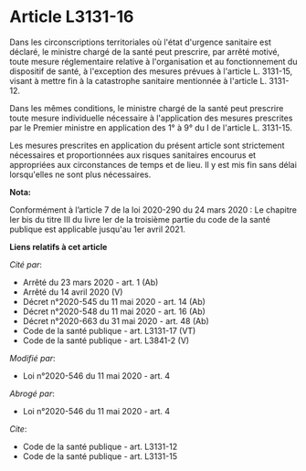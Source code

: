 # Article L3131-16

Dans les circonscriptions territoriales où l'état d'urgence sanitaire est déclaré, le ministre chargé de la santé peut
prescrire, par arrêté motivé, toute mesure réglementaire relative à l'organisation et au fonctionnement du dispositif de
santé, à l'exception des mesures prévues à l'article L. 3131-15, visant à mettre fin à la catastrophe sanitaire mentionnée à
l'article L. 3131-12.

Dans les mêmes conditions, le ministre chargé de la santé peut prescrire toute mesure individuelle nécessaire à l'application
des mesures prescrites par le Premier ministre en application des 1° à 9° du I de l'article L. 3131-15.

Les mesures prescrites en application du présent article sont strictement nécessaires et proportionnées aux risques
sanitaires encourus et appropriées aux circonstances de temps et de lieu. Il y est mis fin sans délai lorsqu'elles ne sont
plus nécessaires.

**Nota:**

Conformément à l’article 7 de la loi 2020-290 du 24 mars 2020 : Le chapitre Ier bis du titre III du livre Ier de la troisième
partie du code de la santé publique est applicable jusqu'au 1er avril 2021.

**Liens relatifs à cet article**

_Cité par_:

  - Arrêté du 23 mars 2020 - art. 1 (Ab)
  - Arrêté du 14 avril 2020 (V)
  - Décret n°2020-545 du 11 mai 2020 - art. 14 (Ab)
  - Décret n°2020-548 du 11 mai 2020 - art. 16 (Ab)
  - Décret n°2020-663 du 31 mai 2020 - art. 48 (Ab)
  - Code de la santé publique - art. L3131-17 (VT)
  - Code de la santé publique - art. L3841-2 (V)

_Modifié par_:

  - Loi n°2020-546 du 11 mai 2020 - art. 4

_Abrogé par_:

  - Loi n°2020-546 du 11 mai 2020 - art. 4

_Cite_:

  - Code de la santé publique - art. L3131-12
  - Code de la santé publique - art. L3131-15
